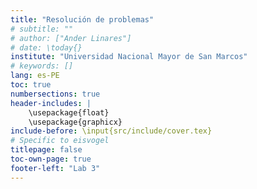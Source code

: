 ```yaml
---
title: "Resolución de problemas"
# subtitle: ""
# author: ["Ander Linares"]
# date: \today{}
institute: "Universidad Nacional Mayor de San Marcos"
# keywords: []
lang: es-PE
toc: true
numbersections: true
header-includes: |
    \usepackage{float}
    \usepackage{graphicx}
include-before: \input{src/include/cover.tex}
# Specific to eisvogel
titlepage: false
toc-own-page: true
footer-left: "Lab 3"
---
```

